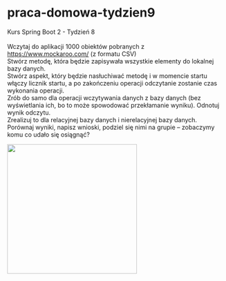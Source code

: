 # praca-domowa-tydzien9
Kurs Spring Boot 2 - Tydzień 8
<br><br>
Wczytaj do aplikacji 1000 obiektów pobranych z https://www.mockaroo.com/ (z formatu CSV)<br>
Stwórz metodę, która będzie zapisywała wszystkie elementy do lokalnej bazy danych.<br>
Stwórz aspekt, który będzie nasłuchiwać metodę i w momencie startu włączy licznik startu, a po zakończeniu operacji odczytanie zostanie czas wykonania operacji.<br>
Zrób do samo dla operacji wczytywania danych z bazy danych (bez wyświetlania ich, bo to może spowodować przekłamanie wyniku). Odnotuj wynik odczytu.<br>
Zrealizuj to dla relacyjnej bazy danych i nierelacyjnej bazy danych. Porównaj wyniki, napisz wnioski, podziel się nimi na grupie – zobaczymy komu co udało się osiągnąć?<br>

<img width="300px" src="https://cdn.discordapp.com/attachments/806173670166102036/819970695739605063/time.PNG"/>
